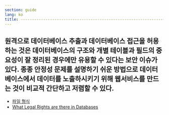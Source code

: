 ```yaml
---
section: guide
lang: ko
title: -----------------------------------------------------------------------------------------------------------------------------------------------------------------------------------------------------------------------------------------------------------------------------------------------------------------------
---
```

  원격으로 데이터베이스 추출과 데이터베이스 접근을 허용하는 것은 데이터베이스의 구조와 개별 테이블과 필드의 중요성이 잘 정리된 경우에만 유용할 수 있다는 보안 이슈가 있다. 종종 안정성 문제를 설명하기 쉬운 방법으로 데이터베이스에서 데이터를 노출하시키기 위해 웹서비스를 만드는 것이 비교적 간단하고 저렴할 수 있다.
  -----------------------------------------------------------------------------------------------------------------------------------------------------------------------------------------------------------------------------------------------------------------------------------------------------------------------

-   [파일 형식](file-formats.html)
-   [What Legal Rights are there in Databases](what-legal-ip-rights-are-there-in-databases.html)
